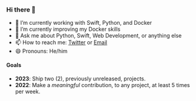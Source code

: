 ### Hi there 👋

- 🔭 I’m currently working with Swift, Python, and Docker
- 🌱 I’m currently improving my Docker skills
- 💬 Ask me about Python, Swift, Web Development, or anything else
- 📫 How to reach me: [Twitter](https://twitter.com/jryantz) or [Email](mailto:hello@yantz.dev)
- 😄 Pronouns: He/him

#### Goals

- **2023**: Ship two (2), previously unreleased, projects.
- **2022**: Make a _meaningful_ contribution, to any project, at least 5 times per week.
